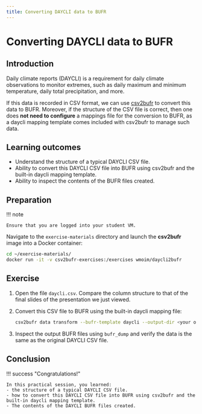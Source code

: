 ```yaml
---
title: Converting DAYCLI data to BUFR
---
```


# Converting DAYCLI data to BUFR

## Introduction

Daily climate reports (DAYCLI) is a requirement for daily climate observations to monitor extremes, such as daily maximum and minimum temperature, daily total precipitation, and more. 

If this data is recorded in CSV format, we can use [csv2bufr](https://github.com/wmo-im/csv2bufr) to convert this data to BUFR. Moreover, if the structure of the CSV file is correct, then one does **not need to configure** a mappings file for the conversion to BUFR, as a daycli mapping template comes included with csv2bufr to manage such data.

## Learning outcomes

- Understand the structure of a typical DAYCLI CSV file.
- Ability to convert this DAYCLI CSV file into BUFR using csv2bufr and the built-in daycli mapping template.
- Ability to inspect the contents of the BUFR files created.

## Preparation

!!! note

    Ensure that you are logged into your student VM.

Navigate to the `exercise-materials` directory and launch the **csv2bufr** image into a Docker container:

```bash
cd ~/exercise-materials/
docker run -it -v csv2bufr-exercises:/exercises wmoim/daycli2bufr
```

## Exercise

1. Open the file `daycli.csv`. Compare the column structure to that of the final slides of the presentation we just viewed.

1. Convert this CSV file to BUFR using the built-in daycli mapping file:

    ```bash
    csv2bufr data transform --bufr-template daycli --output-dir <your output folder> daycli.csv
    ```

1. Inspect the output BUFR files using `bufr_dump` and verify the data is the same as the original DAYCLI CSV file.


## Conclusion

!!! success "Congratulations!"

    In this practical session, you learned:
    - the structure of a typical DAYCLI CSV file.
    - how to convert this DAYCLI CSV file into BUFR using csv2bufr and the built-in daycli mapping template.
    - The contents of the DAYCLI BUFR files created.
